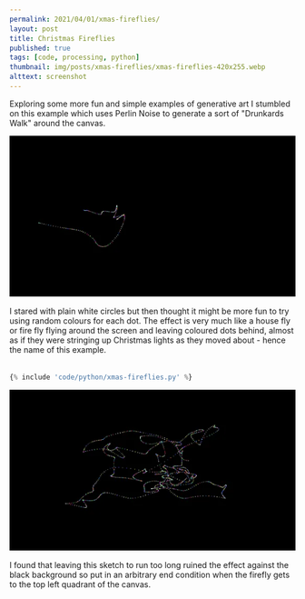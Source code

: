 ```yaml
---
permalink: 2021/04/01/xmas-fireflies/
layout: post
title: Christmas Fireflies
published: true
tags: [code, processing, python]
thumbnail: img/posts/xmas-fireflies/xmas-fireflies-420x255.webp
alttext: screenshot
---
```


Exploring some more fun and simple examples of generative art I stumbled on this example which uses Perlin Noise to generate a sort of 
"Drunkards Walk" around the canvas.

![first](/img/posts/xmas-fireflies/xmas-fireflies-1.webp)

I stared with plain white circles but then thought it might be more fun to try using random colours for each dot. The effect is very much like a 
house fly or fire fly flying around the screen and leaving coloured dots behind, almost as if they were stringing up Christmas lights as they 
moved about - hence the name of this example.

```python

{% include 'code/python/xmas-fireflies.py' %}

```

![second](/img/posts/xmas-fireflies/xmas-fireflies-2.webp)

I found that leaving this sketch to run too long ruined the effect against the black background so put in an arbitrary end condition when 
the firefly gets to the top left quadrant of the canvas. 
